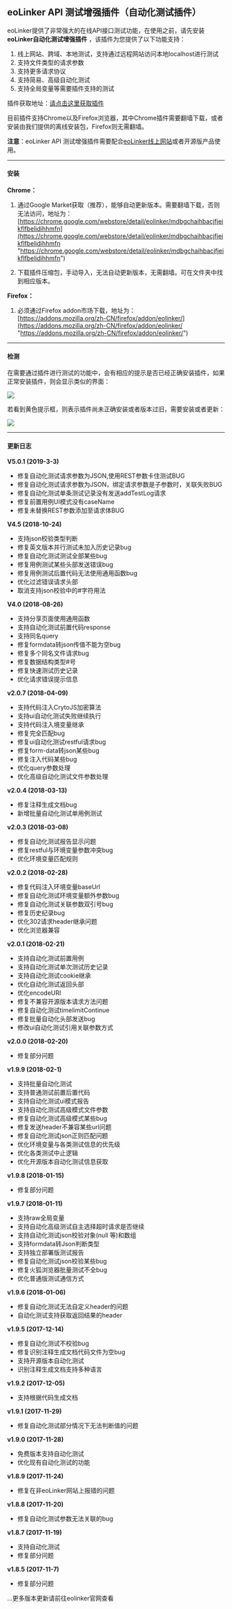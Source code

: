 ## eoLinker API 测试增强插件（自动化测试插件）
eoLinker提供了非常强大的在线API接口测试功能，在使用之前，请先安装 **eoLinker自动化测试增强插件** ，该插件为您提供了以下功能支持：
1. 线上网站、跨域、本地测试，支持通过远程网站访问本地localhost进行测试
2. 支持文件类型的请求参数
3. 支持更多请求协议
4. 支持简易、高级自动化测试
5. 支持全局变量等需要插件支持的测试

插件获取地址：[请点击这里获取插件](https://www.eolinker.com/#/plug/introduce "请点击这里获取插件")

目前插件支持Chrome以及Firefox浏览器，其中Chrome插件需要翻墙下载，或者安装由我们提供的离线安装包，Firefox则无需翻墙。

**注意**：eoLinker API 测试增强插件需要配合[eoLinker线上网站](https://www.eolinker.com "eoLinker线上网站")或者开源版产品使用。

---

#### 安装

**Chrome：**
1. 通过Google Market获取（推荐），能够自动更新版本。需要翻墙下载，否则无法访问，地址为：
	[https://chrome.google.com/webstore/detail/eolinker/mdbgchaihbacjfjeikflfbelidihhmfn](https://chrome.google.com/webstore/detail/eolinker/mdbgchaihbacjfjeikflfbelidihhmfn "https://chrome.google.com/webstore/detail/eolinker/mdbgchaihbacjfjeikflfbelidihhmfn")
	
2. 下载插件压缩包，手动导入，无法自动更新版本，无需翻墙。可在文件夹中找到相应版本。

**Firefox：**
1. 必须通过Firefox addon市场下载，地址为：
[https://addons.mozilla.org/zh-CN/firefox/addon/eolinker/](https://addons.mozilla.org/zh-CN/firefox/addon/eolinker/ "https://addons.mozilla.org/zh-CN/firefox/addon/eolinker/")

---

#### 检测

在需要通过插件进行测试的功能中，会有相应的提示是否已经正确安装插件，如果正常安装插件，则会显示类似的界面：

![](http://data.eolinker.com/course/hrDhmQW598c9b26f75684b14b09ce9f22898b6ffcf9481b)

若看到黄色提示框，则表示插件尚未正确安装或者版本过旧，需要安装或者更新：

![](http://data.eolinker.com/course/TKg88gsd74def9adc4f3accddc736b729323dbcece971ff)

---

#### 更新日志
**V5.0.1 (2019-3-3)**
* 修复自动化测试请求参数为JSON,使用REST参数卡住测试BUG
* 修复自动化测试请求参数为JSON，绑定请求参数是子参数时，关联失败BUG
* 修复自动化测试单条测试记录没有发送addTestLog请求
* 修复前置用例UI模式没有caseName
* 修复未替换REST参数添加至请求体BUG

**V4.5 (2018-10-24)**
* 支持json校验类型判断
* 修复英文版本并行测试未加入历史记录bug
* 修复自动化测试测试全部某些bug
* 修复用例测试某些头部发送错误bug
* 修复用例测试后置代码无法使用通用函数bug
* 优化过滤错误请求头部
* 取消支持json校验中的#字符用法

**V4.0 (2018-08-26)**
* 支持分享页面使用通用函数
* 支持自动化测试前置代码response
* 支持同名query
* 修复formdata转json传值不能为空bug
* 修复多个同名文件请求bug
* 修复数据结构类型#号
* 修复快速测试历史记录
* 优化请求错误提示信息

**v2.0.7 (2018-04-09)**
* 支持代码注入CrytoJS加密算法
* 支持ui自动化测试失败继续执行
* 支持代码注入境变量继承
* 修复完全匹配bug
* 修复ui自动化测试restful请求bug
* 修复form-data转json某些bug
* 修复注入代码某些bug
* 优化query参数处理
* 优化高级自动化测试文件参数处理

**v2.0.4 (2018-03-13)**
* 修复注释生成文档bug
* 新增批量自动化测试单用例测试

**v2.0.3 (2018-03-08)**
* 修复自动化测试报告显示问题
* 修复restful与环境变量参数冲突bug
* 优化环境变量匹配规则

**v2.0.2 (2018-02-28)**
* 修复代码注入环境变量baseUrl
* 修复自动化测试环境变量额外参数bug
* 修复自动化测试关联参数双引号bug
* 修复历史纪录bug
* 优化302请求header继承问题
* 优化浏览器兼容

**v2.0.1 (2018-02-21)**
* 支持自动化测试前置用例
* 支持自动化测试单次测试历史记录
* 支持自动化测试cookie继承
* 优化自动化测试返回头部
* 优化encodeURI
* 修复不兼容开源版本请求方法问题
* 修复自动化测试timelimitContinue
* 修复批量自动化头部发送bug
* 修改ui自动化测试引用关联参数方式

**v2.0.0 (2018-02-20)**
* 修复部分问题

**v1.9.9 (2018-02-1)**
* 支持批量自动化测试
* 支持普通测试前置后置代码
* 支持自动化测试ui模式报告
* 支持自动化测试高级模式文件参数
* 修复自动化测试高级模式某些bug
* 修复发送header不兼容某些url问题
* 修复自动化测试json正则匹配问题
* 优化环境变量与各类测试信息的优先级
* 优化各类测试中止逻辑
* 优化开源版本自动化测试信息获取

**v1.9.8 (2018-01-15)**
* 修复部分问题

**v1.9.7 (2018-01-11)**
* 支持raw全局变量
* 支持自动化高级测试自主选择超时请求是否继续
* 支持自动化测试json校验对象(null 等)和数组
* 支持formdata转Json判断类型
* 支持独立部署版测试报告
* 修复自动化测试json校验某些bug
* 修复火狐浏览器批量测试不全bug
* 优化普通版测试通信方式

**v1.9.6 (2018-01-06)**
* 修复自动化测试无法自定义header的问题
* 自动化测试支持获取返回结果的header

**v1.9.5 (2017-12-14)**
* 修复自动化测试不校验bug
* 修复识别注释生成文档代码文件为空bug
* 支持开源版本自动化测试
* 识别注释生成文档支持多种语言

**v1.9.2 (2017-12-05)**
* 支持根据代码生成文档

**v1.9.1 (2017-11-29)**
* 修复自动化测试部分情况下无法判断值的问题

**v1.9.0 (2017-11-28)**
* 免费版本支持自动化测试
* 优化现有自动化测试的功能

**v1.8.9 (2017-11-24)**
* 修复在非eoLinker网站上报错的问题

**v1.8.8 (2017-11-20)**
* 修复自动化测试参数无法关联的bug

**v1.8.7 (2017-11-19)**
* 支持自动化测试
* 修复部分问题

**v1.8.5 (2017-11-7)**
* 修复部分问题

...更多版本更新请前往eolinker官网查看
